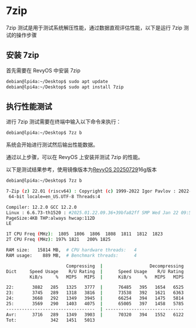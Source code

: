# 7zip

7zip 测试是用于测试系统解压性能，通过数据直观评估性能，以下是运行 7zip 测试的操作步骤

## 安装 7zip

首先需要在 RevyOS 中安装 7zip

```bash
debian@lpi4a:~/Desktop$ sudo apt update
debian@lpi4a:~/Desktop$ sudo apt install 7zip
```

## 执行性能测试

进行 7zip 测试需要在终端中输入以下命令来执行：

```bash
debian@lpi4a:~/Desktop$ 7zz b
```

系统会开始进行测试然后输出性能数据。

通过以上步骤，可以在 RevyOS 上安装并测试 7zip 的性能。

以下是测试结果参考，使用镜像版本为[RevyOS 20250729](https://mirror.iscas.ac.cn/revyos/extra/images/lpi4a/20250729/)16g版本

```bash
debian@lpi4a:~/Desktop$ 7zz b

7-Zip (z) 22.01 (riscv64) : Copyright (c) 1999-2022 Igor Pavlov : 2022-07-15
 64-bit locale=en_US.UTF-8 Threads:4

Compiler: 12.2.0 GCC 12.2.0
Linux : 6.6.73-th1520 : #2025.01.22.09.36+39bfa82ff SMP Wed Jan 22 09:53:08 UTC 2025 : riscv64
PageSize:4KB THP:always hwcap:112D
LE

1T CPU Freq (MHz):  1805  1806  1806  1808  1811  1812  1823
2T CPU Freq (MHz): 197% 1821   200% 1825

RAM size:   15814 MB,  # CPU hardware threads:   4
RAM usage:    889 MB,  # Benchmark threads:      4

                       Compressing  |                  Decompressing
Dict     Speed Usage    R/U Rating  |      Speed Usage    R/U Rating
         KiB/s     %   MIPS   MIPS  |      KiB/s     %   MIPS   MIPS

22:       3882   285   1325   3777  |      76485   395   1654   6525
23:       3745   289   1318   3816  |      73538   392   1621   6363
24:       3668   292   1349   3945  |      66254   394   1475   5814
25:       3569   290   1403   4075  |      65005   397   1458   5785
----------------------------------  | ------------------------------
Avr:      3716   289   1349   3903  |      70320   394   1552   6122
Tot:             342   1451   5013
```
